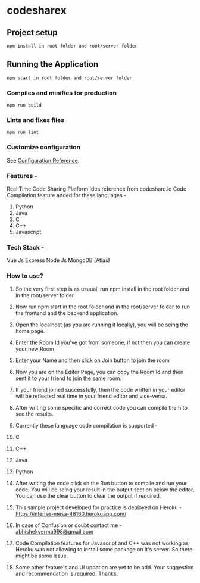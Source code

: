 # codesharex

## Project setup
```
npm install in root folder and root/server folder
```

## Running the Application
```
npm start in root folder and root/server folder
```

### Compiles and minifies for production
```
npm run build
```

### Lints and fixes files
```
npm run lint
```

### Customize configuration
See [Configuration Reference](https://cli.vuejs.org/config/).

### Features - 
Real Time Code Sharing Platform
Idea reference from codeshare.io
Code Compilation feature added for these languages - 
1. Python
2. Java
3. C
4. C++
5. Javascript

### Tech Stack - 
Vue Js
Express
Node Js
MongoDB (Atlas)

### How to use?
1. So the very first step is as usuual, run npm install in the root folder and in the root/server folder

2. Now run npm start in the root folder and in the root/server folder to run the frontend and the backend application.

3. Open the localhost (as you are running it locally), you will be seing the home page.

4. Enter the Room Id you've got from someone, if not then you can create your new Room

5. Enter your Name and then click on Join button to join the room

6. Now you are on the Editor Page, you can copy the Room Id and then sent it to your friend to join the same room.

7. If your friend joined successfully, then the code written in your editor will be reflected real time in your friend editor and vice-versa.

8. After writing some specific and correct code you can compile them to see the results. 

9. Currently these language code compilation is supported - 
1. C
2. C++
3. Java
4. Python

10. After writing the code click on the Run button to compile and run your code, You will be seing your result in the output section below the editor, You can use the clear button to clear the output if required.

11. This sample project developed for practice is deployed on Heroku - https://intense-mesa-48160.herokuapp.com/

12. In case of Confusion or doubt contact me - abhishekverma998@gmail.com

13. Code Compilation features for Javascript and C++ was not working as Heroku was not allowing to install some package on it's server. So there might be some issue. 

14. Some other feature's and UI updation are yet to be add. Your suggestion and recommendation is required. Thanks.
